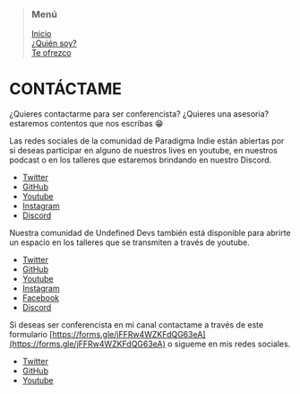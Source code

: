 > ### Menú
>
> [Inicio](./index.md) <br/>
> [¿Quién soy?](./about.md) <br/>
> [Te ofrezco](./services.md) <br/>

# CONTÁCTAME

¿Quieres contactarme para ser conferencista? ¿Quieres una asesoria? estaremos contentos que nos escribas 😁

Las redes sociales de la comunidad de Paradigma Indie están abiertas por si deseas participar en alguno de nuestros lives en youtube, en nuestros podcast o en los talleres que estaremos brindando en nuestro Discord.

- [Twitter](https://twitter.com/IndieParadigma)
- [GitHub](https://github.com/ParadigmaIndie/)
- [Youtube](https://www.youtube.com/channel/UC3p9ZUqrKJZ6v16edWKyADw)
- [Instagram](https://www.instagram.com/paradigma_indie)
- [Discord](https://discord.gg/UKPbV3j​​)

Nuestra comunidad de Undefined Devs también está disponible para abrirte un espacio en los talleres que se transmiten a través de youtube.

- [Twitter](https://twitter.com/UndefinedDevs​​)
- [GitHub](https://github.com/Undefined-Devs​​)
- [Youtube](https://www.youtube.com/c/UndefinedDevs/)
- [Instagram](https://www.instagram.com/undefineddevs)
- [Facebook](https://www.facebook.com/UndefinedDevs)
- [Discord](https://discord.gg/UKPbV3j​​)

Si deseas ser conferencista en mi canal contactame a través de este formulario [https://forms.gle/jFFRw4WZKFdQG63eA](https://forms.gle/jFFRw4WZKFdQG63eA) o sigueme en mis redes sociales.

- [Twitter](https://twitter.com/imgildev)
- [GitHub](https://github.com/ManuelGil)
- [Youtube](https://www.youtube.com/c/imgildev)